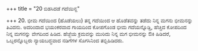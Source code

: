 +++
title = "20 ಬಿಡಸಿದಡೆ ಗದೆಯಿನ್ದ"

+++
20. ಭೀಮ ಗದೆಯಿಂದ (ಹೊಡೆಯಲು) ತನ್ನ ಗದೆಯಿಂದ ಆ ಹೊಡೆತವನ್ನು ತಡೆದು ನಿನ್ನ ಮಗನು ಭೀಮನನ್ನು ತಿವಿದನು. ಅದರಿಂದಾದ ಭಯಂಕರವಾದ ಗಾಯದಿಂದ ಕೋಪಗೊಂಡ ಭೀಮ ಗದೆಯನ್ನೊಡ್ಡಿ, ಹೆಚ್ಚಿದ ಕೋಪದಿಂದ ನಿನ್ನ ಮಗನನ್ನು ವೇಗದಿಂದ ಹಿಡಿದ. ಹೆಜ್ಜೆಯ ಕ್ರಮವನ್ನು ಮುರಿದು ನಿನ್ನ ಮಗ ಭೀಮನನ್ನು ಔಕಿ ಹಿಡಿದರೆ, ಒಬ್ಬರನ್ನೊಬ್ಬರು ನ್ಯಾಯಬದ್ಧವಾದ ನಡಿಗೆಗಳ ಸೊಗಸಿನಿಂದ ತಬ್ಬಿಹಿಡಿದರು.